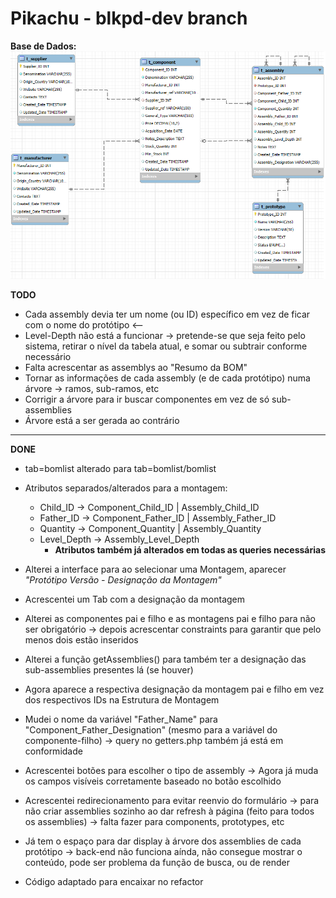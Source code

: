 # Pikachu - blkpd-dev branch 

**Base de Dados:**
![Database Schema](db.png)


**TODO**

- Cada assembly devia ter um nome (ou ID) específico em vez de ficar com o nome do protótipo <--
- Level-Depth não está a funcionar -> pretende-se que seja feito pelo sistema, retirar o nível da tabela atual, e somar ou subtrair conforme necessário
- Falta acrescentar as assemblys ao "Resumo da BOM"
- Tornar as informações de cada assembly (e de cada protótipo) numa árvore -> ramos, sub-ramos, etc
- Corrigir a árvore para ir buscar componentes em vez de só sub-assemblies
- Árvore está a ser gerada ao contrário



---

**DONE**

- tab=bomlist alterado para tab=bomlist/bomlist
- Atributos separados/alterados para a montagem:
    - Child_ID -> Component_Child_ID | Assembly_Child_ID 
    - Father_ID -> Component_Father_ID | Assembly_Father_ID
    - Quantity -> Component_Quantity | Assembly_Quantity
    - Level_Depth -> Assembly_Level_Depth
        - **Atributos também já alterados em todas as queries necessárias**

- Alterei a interface para ao selecionar uma Montagem, aparecer *"Protótipo Versão - Designação da Montagem"*
- Acrescentei um Tab com a designação da montagem
- Alterei as componentes pai e filho e as montagens pai e filho para não ser obrigatório -> depois acrescentar constraints para garantir que pelo menos dois estão inseridos
- Alterei a função getAssemblies() para também ter a designação das sub-assemblies presentes lá (se houver)
- Agora aparece a respectiva designação da montagem pai e filho em vez dos respectivos IDs na Estrutura de Montagem
- Mudei o nome da variável "Father_Name" para "Component_Father_Designation" (mesmo para a variável do componente-filho) -> query no getters.php também já está em conformidade
- Acrescentei botões para escolher o tipo de assembly -> Agora já muda os campos visíveis corretamente baseado no botão escolhido
- Acrescentei redirecionamento para evitar reenvio do formulário -> para não criar assemblies sozinho ao dar refresh à página (feito para todos os assemblies) -> falta fazer para components, prototypes, etc
- Já tem o espaço para dar display à árvore dos assemblies de cada protótipo -> back-end não funciona aínda, não consegue mostrar o conteúdo, pode ser problema da função de busca, ou de render
- Código adaptado para encaixar no refactor
